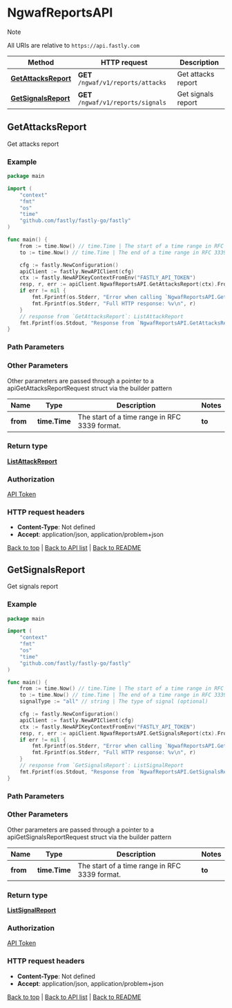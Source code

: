 # NgwafReportsAPI

> [!NOTE]
> All URIs are relative to `https://api.fastly.com`

Method | HTTP request | Description
------------- | ------------- | -------------
[**GetAttacksReport**](NgwafReportsAPI.md#GetAttacksReport) | **GET** `/ngwaf/v1/reports/attacks` | Get attacks report
[**GetSignalsReport**](NgwafReportsAPI.md#GetSignalsReport) | **GET** `/ngwaf/v1/reports/signals` | Get signals report



## GetAttacksReport

Get attacks report



### Example

```go
package main

import (
    "context"
    "fmt"
    "os"
    "time"
    "github.com/fastly/fastly-go/fastly"
)

func main() {
    from := time.Now() // time.Time | The start of a time range in RFC 3339 format.
    to := time.Now() // time.Time | The end of a time range in RFC 3339 format. Defaults to the current time. (optional)

    cfg := fastly.NewConfiguration()
    apiClient := fastly.NewAPIClient(cfg)
    ctx := fastly.NewAPIKeyContextFromEnv("FASTLY_API_TOKEN")
    resp, r, err := apiClient.NgwafReportsAPI.GetAttacksReport(ctx).From(from).To(to).Execute()
    if err != nil {
        fmt.Fprintf(os.Stderr, "Error when calling `NgwafReportsAPI.GetAttacksReport`: %v\n", err)
        fmt.Fprintf(os.Stderr, "Full HTTP response: %v\n", r)
    }
    // response from `GetAttacksReport`: ListAttackReport
    fmt.Fprintf(os.Stdout, "Response from `NgwafReportsAPI.GetAttacksReport`: %v\n", resp)
}
```

### Path Parameters



### Other Parameters

Other parameters are passed through a pointer to a apiGetAttacksReportRequest struct via the builder pattern


Name | Type | Description  | Notes
------------- | ------------- | ------------- | -------------
 **from** | **time.Time** | The start of a time range in RFC 3339 format. |  **to** | **time.Time** | The end of a time range in RFC 3339 format. Defaults to the current time. | 

### Return type

[**ListAttackReport**](ListAttackReport.md)

### Authorization

[API Token](https://www.fastly.com/documentation/reference/api/#authentication)

### HTTP request headers

- **Content-Type**: Not defined
- **Accept**: application/json, application/problem+json

[Back to top](#) | [Back to API list](../README.md#documentation-for-api-endpoints) | [Back to README](../README.md)


## GetSignalsReport

Get signals report



### Example

```go
package main

import (
    "context"
    "fmt"
    "os"
    "time"
    "github.com/fastly/fastly-go/fastly"
)

func main() {
    from := time.Now() // time.Time | The start of a time range in RFC 3339 format.
    to := time.Now() // time.Time | The end of a time range in RFC 3339 format. Defaults to the current time. (optional)
    signalType := "all" // string | The type of signal (optional)

    cfg := fastly.NewConfiguration()
    apiClient := fastly.NewAPIClient(cfg)
    ctx := fastly.NewAPIKeyContextFromEnv("FASTLY_API_TOKEN")
    resp, r, err := apiClient.NgwafReportsAPI.GetSignalsReport(ctx).From(from).To(to).SignalType(signalType).Execute()
    if err != nil {
        fmt.Fprintf(os.Stderr, "Error when calling `NgwafReportsAPI.GetSignalsReport`: %v\n", err)
        fmt.Fprintf(os.Stderr, "Full HTTP response: %v\n", r)
    }
    // response from `GetSignalsReport`: ListSignalReport
    fmt.Fprintf(os.Stdout, "Response from `NgwafReportsAPI.GetSignalsReport`: %v\n", resp)
}
```

### Path Parameters



### Other Parameters

Other parameters are passed through a pointer to a apiGetSignalsReportRequest struct via the builder pattern


Name | Type | Description  | Notes
------------- | ------------- | ------------- | -------------
 **from** | **time.Time** | The start of a time range in RFC 3339 format. |  **to** | **time.Time** | The end of a time range in RFC 3339 format. Defaults to the current time. |  **signalType** | **string** | The type of signal | 

### Return type

[**ListSignalReport**](ListSignalReport.md)

### Authorization

[API Token](https://www.fastly.com/documentation/reference/api/#authentication)

### HTTP request headers

- **Content-Type**: Not defined
- **Accept**: application/json, application/problem+json

[Back to top](#) | [Back to API list](../README.md#documentation-for-api-endpoints) | [Back to README](../README.md)

